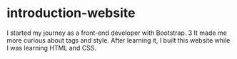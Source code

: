 # introduction-website
I started my journey as a front-end developer with Bootstrap. 3 It made me more curious about tags and style.  After learning it, I built this website while I was learning HTML and CSS.
